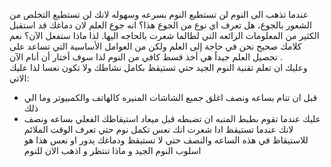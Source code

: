 عندما تذهب الى النوم لن تستطيع النوم بسرعه وسهوله لانك لن تستطيع التخلص من الشعور بالجوع، هل تعرف اي نوع من الجوع هذا؟ 
انه جوع العلم لان دماغك قد استقبل الكثير من المعلومات الرائعه التي لطالما شعرت بالحاجه اليها.
لذا ماذا ستفعل الآن؟
نعم كلامك صحيح  نحن في حاجة إلى العلم ولكن من العوامل الأساسية التي تساعد على تحصيل العلم جيداً هي أخذ قسط
كافي من النوم لذا سوف أختار أن أنام الآن .  
وعليك ان تعلم تقنية النوم الجيد حتي تستيقظ بكامل نشاطك ولا تكون نعسا لذا عليك الاتي:
- قبل ان تنام بساعه ونصف اغلق جميع الشاشات المنيره كالهاتف والكمبيوتر وما الي ذلك 
- عليك عندما تقوم بطبط المنبه ان تضبطه قبل ميعاد استيقاظك الفعلي بساعه ونصف لانك عندما تستيقظ ادا شعرت انك نعس تكمل نوم حتي تعرف الوقت الملائم 
للاستيقاظ في هذه الساعه والنصف حتي لا تستيقظ ودماغك يدور او نعس 
هذا هو اسلوب النوم الجيد و ماذا تنتظر و اذهب الان للنوم 